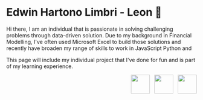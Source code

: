 # Edwin Hartono Limbri - Leon :lemon:

Hi there, I am an individual that is passionate in solving challenging problems through data-driven solution. Due to my background in Financial Modelling, I've often used Microsoft Excel to build those solutions and recently have broaden my range of skills to work in JavaScript Python and 

This page will include my individual project that I've done for fun and is part of my learning experience.

<p align='right'>
  <img width = 50 height = 50 src='https://images.squarespace-cdn.com/content/v1/627ade4bb6f11d290b193d12/283e13f5-5143-4712-9c23-43b6bbd71ae3/exl+cloud+logo.png'>
  &nbsp
  <img width = 50 height = 50 src='https://upload.wikimedia.org/wikipedia/commons/thumb/f/f8/LinkedIn_icon_circle.svg/2048px-LinkedIn_icon_circle.svg.png'>
  &nbsp
  <img width = 50 height = 50 src='https://github.githubassets.com/images/modules/logos_page/GitHub-Mark.png'>
</p>

